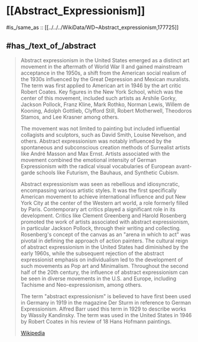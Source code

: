 ﻿---
aliases: 
Commons_category: "Abstract expressionism"
has_id_wikidata: Q177725
instance_of:
- '[[_Standards/WikiData/WD~art_movement,968159]]'
- '[[_Standards/WikiData/WD~painting_movement,3326867]]'
P8189: 987007292961305171
subclass_of: '[[_Standards/WikiData/WD~abstract_art,128115]]'
---

# [[Abstract_Expressionism]] 

#is_/same_as :: [[../../../WikiData/WD~Abstract_expressionism,177725]] 

## #has_/text_of_/abstract 

> Abstract expressionism in the United States emerged as a distinct art movement in the aftermath of World War II and gained mainstream acceptance in the 1950s, a shift from the American social realism of the 1930s influenced by the Great Depression and Mexican muralists. The term was first applied to American art in 1946 by the art critic Robert Coates. Key figures in the New York School, which was the center of this movement, included such artists as Arshile Gorky, Jackson Pollock, Franz Kline, Mark Rothko, Norman Lewis, Willem de Kooning, Adolph Gottlieb, Clyfford Still, Robert Motherwell, Theodoros Stamos, and Lee Krasner among others.
>
> The movement was not limited to painting but included influential collagists and sculptors, such as David Smith, Louise Nevelson, and others. Abstract expressionism was notably influenced by the spontaneous and subconscious creation methods of Surrealist artists like André Masson and Max Ernst. Artists associated with the movement combined the emotional intensity of German Expressionism with the radical visual vocabularies of European avant-garde schools like Futurism, the Bauhaus, and Synthetic Cubism.
>
> Abstract expressionism was seen as rebellious and idiosyncratic, encompassing various artistic styles. It was the first specifically American movement to achieve international influence and put New York City at the center of the Western art world, a role formerly filled by Paris. Contemporary art critics played a significant role in its development. Critics like Clement Greenberg and Harold Rosenberg promoted the work of artists associated with abstract expressionism, in particular Jackson Pollock, through their writing and collecting. Rosenberg's concept of the canvas as an "arena in which to act" was pivotal in defining the approach of action painters. The cultural reign of abstract expressionism in the United States had diminished by the early 1960s, while the subsequent rejection of the abstract expressionist emphasis on individualism led to the development of such movements as Pop art and Minimalism. Throughout the second half of the 20th century, the influence of abstract expressionism can be seen in diverse movements in the U.S. and Europe, including Tachisme and Neo-expressionism, among others.
>
> The term "abstract expressionism" is believed to have first been used in Germany in 1919 in the magazine Der Sturm in reference to German Expressionism. Alfred Barr used this term in 1929 to describe works by Wassily Kandinsky. The term was used in the United States in 1946 by Robert Coates in his review of 18 Hans Hofmann paintings.
>
> [Wikipedia](https://en.wikipedia.org/wiki/Abstract%20expressionism) 




